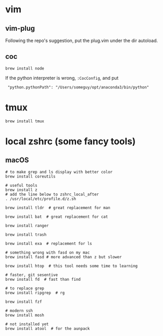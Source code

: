 




# vim 

## vim-plug
Following the repo's suggestion, put the plug.vim under the dir autoload.

## coc
`brew install node` 

If the python interpreter is wrong, `:CocConfig`, and put 
```
 "python.pythonPath": "/Users/someguy/opt/anaconda3/bin/python"
```


# tmux
`brew install tmux` 

# local zshrc (some fancy tools)
## macOS
```
# to make grep and ls display with better color
brew install coreutils

# useful tools
brew install z
# add the line below to zshrc_local_after 
. /usr/local/etc/profile.d/z.sh

brew install tldr  # great replacement for man

brew install bat  # great replacement for cat

brew install ranger

brew install trash

brew install exa  # replacement for ls

# something wrong with fasd on my mac 
brew install fasd # more advanced than z but slower

brew install htop  # this tool needs some time to learning

# faster, git sesentive
brew install fd  # fast than find

# to replace grep
brew install ripgrep  # rg

brew install fzf

# modern ssh
brew install mosh

# not installed yet
brew install atool  # for the aunpack




```
